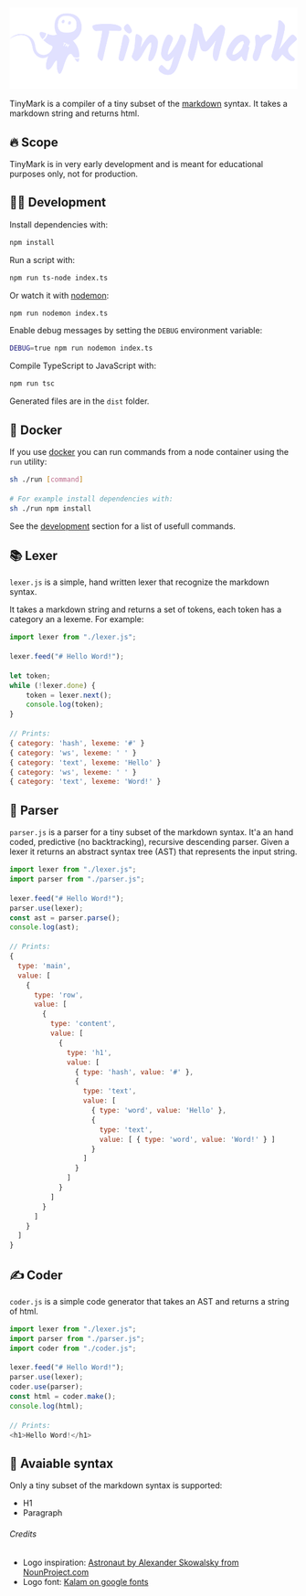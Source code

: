 ![TinyMark logo](/logo.svg?raw=true)

TinyMark is a compiler of a tiny subset of the [markdown](https://spec.commonmark.org/0.30/) syntax. It takes a markdown string and returns html.

## 🔥 Scope

TinyMark is in very early development and is meant for educational purposes only, not for production.  

<!-- # 🚀 Getting started

todo -->

## <a name="development"></a>👩‍💻 Development

Install dependencies with:

``` bash
npm install
```

Run a script with:

``` bash
npm run ts-node index.ts
```

Or watch it with [nodemon](https://www.npmjs.com/package/nodemon):

``` bash
npm run nodemon index.ts
```

Enable debug messages by setting the `DEBUG` environment variable:

``` bash
DEBUG=true npm run nodemon index.ts
```

Compile TypeScript to JavaScript with:

``` bash
npm run tsc
```

Generated files are in the `dist` folder.

## 🐳 Docker

If you use [docker](https://www.docker.com) you can run commands from a node container using the `run` utility:

``` bash
sh ./run [command]

# For example install dependencies with:
sh ./run npm install
```

See the [development](#development) section for a list of usefull commands.

## 📚 Lexer

`lexer.js` is a simple, hand written lexer that recognize the markdown syntax.

It takes a markdown string and returns a set of tokens, each token has a category an a lexeme. For example:

``` js
import lexer from "./lexer.js";

lexer.feed("# Hello Word!");

let token;
while (!lexer.done) {
	token = lexer.next();
	console.log(token);
}

// Prints:
{ category: 'hash', lexeme: '#' }
{ category: 'ws', lexeme: ' ' }
{ category: 'text', lexeme: 'Hello' }
{ category: 'ws', lexeme: ' ' }
{ category: 'text', lexeme: 'Word!' }
```

## 📖 Parser

`parser.js` is a parser for a tiny subset of the markdown syntax. It'a an hand coded, predictive (no backtracking), recursive descending parser. Given a lexer it returns an abstract syntax tree (AST) that represents the input string.

``` js
import lexer from "./lexer.js";
import parser from "./parser.js";

lexer.feed("# Hello Word!");
parser.use(lexer);
const ast = parser.parse();
console.log(ast);

// Prints:
{
  type: 'main',
  value: [
    {
      type: 'row',
      value: [
        {
          type: 'content',
          value: [
            {
              type: 'h1',
              value: [
                { type: 'hash', value: '#' },
                {
                  type: 'text',
                  value: [
                    { type: 'word', value: 'Hello' },
                    {
                      type: 'text',
                      value: [ { type: 'word', value: 'Word!' } ]
                    }
                  ]
                }
              ]
            }
          ]
        }
      ]
    }
  ]
}
```

## ✍️ Coder 

`coder.js` is a simple code generator that takes an AST and returns a string of html.

``` js
import lexer from "./lexer.js";
import parser from "./parser.js";
import coder from "./coder.js";

lexer.feed("# Hello Word!");
parser.use(lexer);
coder.use(parser);
const html = coder.make();
console.log(html);

// Prints:
<h1>Hello Word!</h1>
```

## 🚧 Avaiable syntax

Only a tiny subset of the markdown syntax is supported:

- H1
- Paragraph

###### Credits

- Logo inspiration: [Astronaut by Alexander Skowalsky from NounProject.com](https://thenounproject.com/icon/astronaut-1784711/)
- Logo font: [Kalam on google fonts](https://fonts.google.com/specimen/Kalam?query=Kalam)
